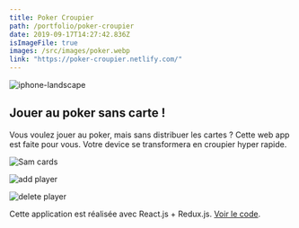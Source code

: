 ```yaml
---
title: Poker Croupier
path: /portfolio/poker-croupier
date: 2019-09-17T14:27:42.836Z
isImageFile: true
images: /src/images/poker.webp
link: "https://poker-croupier.netlify.com/"
---
```


![iphone-landscape](/img/wepb_1078/capture-du-2019-09-21-16-33-21.webp "iphone-landscape")

## Jouer au poker sans carte !

Vous voulez jouer au poker, mais sans distribuer les cartes ? Cette web app est faite pour vous. Votre device se transformera en croupier hyper rapide.

![Sam cards](/img/capture-du-2019-09-21-16-34-02.png "Sam cards")

![add player](/img/wepb_1078/capture-du-2019-09-21-16-36-18.webp "add player")

![delete player](/img/wepb_1078/capture-du-2019-09-21-17-02-00.webp "delete player")

Cette application est réalisée avec React.js + Redux.js. [Voir le code](https://github.com/lydstyl/190917-poker-croupier).
